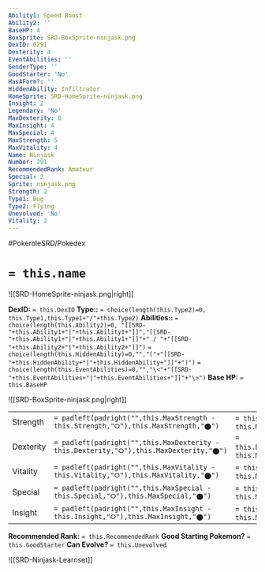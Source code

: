 ```yaml
---
Ability1: Speed Boost
Ability2: ''
BaseHP: 4
BoxSprite: SRD-BoxSprite-ninjask.png
DexID: 0291
Dexterity: 4
EventAbilities: ''
GenderType: ''
GoodStarter: 'No'
HasAForm?: ''
HiddenAbility: Infiltrator
HomeSprite: SRD-HomeSprite-ninjask.png
Insight: 2
Legendary: 'No'
MaxDexterity: 8
MaxInsight: 4
MaxSpecial: 4
MaxStrength: 5
MaxVitality: 4
Name: Ninjask
Number: 291
RecommendedRank: Amateur
Special: 2
Sprite: ninjask.png
Strength: 2
Type1: Bug
Type2: Flying
Unevolved: 'No'
Vitality: 2
---
```


#PokeroleSRD/Pokedex

# `= this.name`

![[SRD-HomeSprite-ninjask.png|right]]

**DexID:** `= this.DexID`
**Type::** `= choice(length(this.Type2)=0, this.Type1,this.Type1+"/"+this.Type2)`
**Abilities::** `= choice(length(this.Ability2)=0, "[[SRD-"+this.Ability1+"|"+this.Ability1+"]]","[[SRD-"+this.Ability1+"|"+this.Ability1+"]]"+" / "+"[[SRD-"+this.Ability2+"|"+this.Ability2+"]]")` `= choice(length(this.HiddenAbility)=0,"","("+"[[SRD-"+this.HiddenAbility+"|"+this.HiddenAbility+"]]"+")")` `= choice(length(this.EventAbilities)=0,"","\<"+"[[SRD-"+this.EventAbilities+"|"+this.EventAbilities+"]]"+"\>")`
**Base HP:** `= this.BaseHP`

![[SRD-BoxSprite-ninjask.png|right]]

|           |                                                                                        |                                          |
| --------- | -------------------------------------------------------------------------------------- | ---------------------------------------- |
| Strength  | `= padleft(padright("",this.MaxStrength - this.Strength,"⭘"),this.MaxStrength,"⬤")`    | `= this.Strength`/`= this.MaxStrength`   |
| Dexterity | `= padleft(padright("",this.MaxDexterity - this.Dexterity,"⭘"),this.MaxDexterity,"⬤")` | `= this.Dexterity`/`= this.MaxDexterity` |
| Vitality  | `= padleft(padright("",this.MaxVitality - this.Vitality,"⭘"),this.MaxVitality,"⬤")`    | `= this.Vitality`/`= this.MaxVitality`   |
| Special   | `= padleft(padright("",this.MaxSpecial - this.Special,"⭘"),this.MaxSpecial,"⬤")`       | `= this.Special`/`= this.MaxSpecial`     |
| Insight   | `= padleft(padright("",this.MaxInsight - this.Insight,"⭘"),this.MaxInsight,"⬤")`       | `= this.Insight`/`= this.MaxInsight`     |

**Recommended Rank:** `= this.RecommendedRank`
**Good Starting Pokemon?** `= this.GoodStarter`
**Can Evolve?** `= this.Unevolved`

![[SRD-Ninjask-Learnset]]